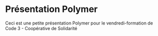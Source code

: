 Présentation Polymer
==========

Ceci est une petite présentation Polymer pour
le vendredi-formation de Code 3 - Coopérative de Solidarité
